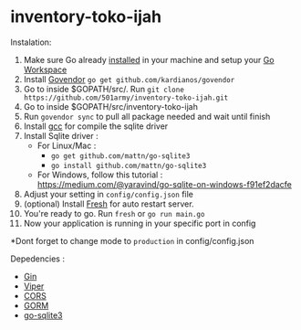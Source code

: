 # inventory-toko-ijah


Instalation: 
1. Make sure Go already [installed](https://golang.org/doc/install) in your machine and setup your [Go Workspace](https://golang.org/doc/code.html#Workspaces)
2. Install [Govendor](https://github.com/kardianos/govendor) `go get github.com/kardianos/govendor`
3. Go to inside $GOPATH/src/. Run `git clone https://github.com/501army/inventory-toko-ijah.git`
4. Go to inside $GOPATH/src/inventory-toko-ijah
5. Run `govendor sync` to pull all package needed and wait until finish
6. Install [gcc](https://www.guru99.com/c-gcc-install.html) for compile the sqlite driver
7. Install Sqlite driver :
    - For Linux/Mac :
        - `go get github.com/mattn/go-sqlite3`
        - `go install github.com/mattn/go-sqlite3`
    - For Windows, follow this tutorial : https://medium.com/@yaravind/go-sqlite-on-windows-f91ef2dacfe
8. Adjust your setting in `config/config.json` file
9. (optional) Install [Fresh](https://github.com/gravityblast/fresh) for auto restart server.
10. You're ready to go. Run `fresh` or `go run main.go`
11. Now your application is running in your specific port in config

*Dont forget to change mode to `production` in config/config.json

Depedencies :
- [Gin](https://github.com/gin-gonic/gin)
- [Viper](https://github.com/spf13/viper)
- [CORS](https://github.com/gin-contrib/cors)
- [GORM](https://github.com/jinzhu/gorm)
- [go-sqlite3](https://github.com/mattn/go-sqlite3)